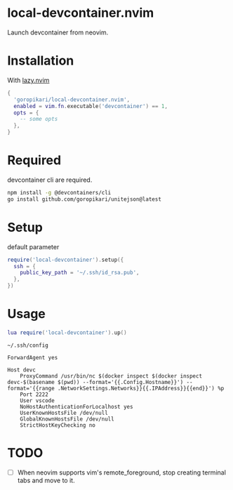 # local-devcontainer.nvim

Launch devcontainer from neovim.

# Installation

With [lazy.nvim](https://github.com/folke/lazy.nvim)

```lua
{
  'goropikari/local-devcontainer.nvim',
  enabled = vim.fn.executable('devcontainer') == 1,
  opts = {
    -- some opts
  },
}
```

# Required
devcontainer cli are required.

```bash
npm install -g @devcontainers/cli
go install github.com/goropikari/unitejson@latest
```


# Setup

default parameter

```lua
require('local-devcontainer').setup({
  ssh = {
    public_key_path = '~/.ssh/id_rsa.pub',
  },
})
```

# Usage

```lua
lua require('local-devcontainer').up()
```

`~/.ssh/config`
```
ForwardAgent yes

Host devc
    ProxyCommand /usr/bin/nc $(docker inspect $(docker inspect devc-$(basename $(pwd)) --format='{{.Config.Hostname}}') --format='{{range .NetworkSettings.Networks}}{{.IPAddress}}{{end}}') %p
    Port 2222
    User vscode
    NoHostAuthenticationForLocalhost yes
    UserKnownHostsFile /dev/null
    GlobalKnownHostsFile /dev/null
    StrictHostKeyChecking no
```

# TODO

- [ ] When neovim supports vim's remote_foreground, stop creating terminal tabs and move to it.
